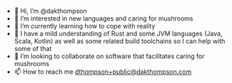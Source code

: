 - 👋 Hi, I’m @dakthompson
- 👀 I’m interested in new languages and caring for mushrooms
- 🌱 I’m currently learning how to cope with reality
- 💞️ I have a mild understanding of Rust and some JVM languages (Java, Scala, Kotlin) as well as some related build toolchains so I can help with some of that
- 💞️ I’m looking to collaborate on software that facilitates caring for mushrooms
- 📫 How to reach me dthompson+public@dakthompson.com

<!---
dakthompson/dakthompson is a ✨ special ✨ repository because its `README.md` (this file) appears on your GitHub profile.
You can click the Preview link to take a look at your changes.
--->
